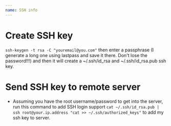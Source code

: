 ```yaml
---
name: SSH info
---
```


# Create SSH key

`ssh-keygen -t rsa -C "youremail@you.com"` then enter a passphrase (I generate a long one using lastpass and save it there. Don't lose the password!!!) and then it will create a ~/.ssh/id_rsa and ~/.ssh/id_rsa.pub ssh key.

# Send SSH key to remote server

* Assuming you have the root username/password to get into the server, run this command to add SSH login support `cat ~/.ssh/id_rsa.pub | ssh root@your.ip.address "cat >> ~/.ssh/authorized_keys"` to add my ssh key to server.
